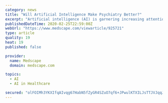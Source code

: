 ```yaml
---
category: news
title: "Will Artificial Intelligence Make Psychiatry Better?"
excerpt: "Artificial intelligence (AI) is garnering increasing attention and popularity across ... This increases the burden on the patient, the family, the clinician, and the healthcare system,\" she said. Some patients, such as those with schizophrenia or cognitive impairments, may also have difficulty using apps and devices. Additionally, new ..."
publishedDateTime: 2020-02-25T22:59:00Z
webUrl: "https://www.medscape.com/viewarticle/925721"
type: article
quality: 19
heat: 19
published: false

provider:
  name: Medscape
  domain: medscape.com

topics:
  - AI
  - AI in Healthcare

secured: "olFOIMh3YKXIfqAIvqg67HabN5fZyGR4SZuO7qf6+JPwulKTXILJsTTJVJqqJDwgmPTf7JD85mMraUQh2mOvIiEk4CGnPNiOAF4f1jw+Iku/DjioU3ngx0eYjqcp72J8Y571jxRgRvBGXb8AoxtCW8eyMWIbvEdAw/JwVx95WcQ6qA7KBbEesRJKinFs8H0MUESgbqgliP7U5umqQ/aWnjsUUyRInFxj4qq8FqW1OJoc7gx98fqidazoBZeGO388VjFjOEEN1DeBVO2f9lGsPj0eU/FHNKiTK1FTPSo71wou9554rYhRZjPITJmaMsKMrHyhKwZHSEon+BChQtnxoPhRaefBoPE7NNAwfrjA3x48feyuw2Cy9mJD9dCT0K+1OHiAtEIum2u3AtPuefto/yeSK/IO+0kYERjWduhf3RUz/sUVmIsTsUeso7ba4ZkLgtq+/GMpuMVsRZrC4cnfZyac8AFDKMWCrN56e96h0Gg=;HQPLxudatgw4veaAzXkzUQ=="
---
```


